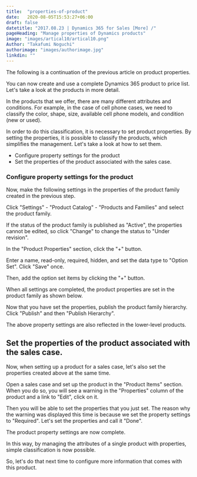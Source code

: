 ```yaml
---
title:  "properties-of-product"
date:   2020-08-05T15:53:27+06:00
draft: false
datetitle: "2017.08.23 | Dynamics 365 for Sales [More] /"
pageHeading: "Manage properties of Dynamics products"
image: "images/artical10/artical10.png"
Author: "Takafumi Noguchi"
authorimage: "images/authorimage.jpg"
linkdin: ""
---
```

<!-- Intro  -->
The following is a continuation of the previous article on product properties.

You can now create and use a complete Dynamics 365 product to price list. Let's take a look at the products in more detail.

In the products that we offer, there are many different attributes and conditions. For example, in the case of cell phone cases, we need to classify the color, shape, size, available cell phone models, and condition (new or used).

In order to do this classification, it is necessary to set product properties. By setting the properties, it is possible to classify the products, which simplifies the management. Let's take a look at how to set them.
<!-- Table of Content  -->

 * Configure property settings for the product
* Set the properties of the product associated with the sales case. 

### Configure property settings for the product
Now, make the following settings in the properties of the product family created in the previous step.
<!-- Image= configure1.png -->

Click "Settings" - "Product Catalog" - "Products and Families" and select the product family.
<!-- Imege= configure2.png -->

If the status of the product family is published as "Active", the properties cannot be edited, so click "Change" to change the status to "Under revision".
<!-- Image= configure3.png -->

In the "Product Properties" section, click the "+" button.
<!-- Image= configure4.png -->

Enter a name, read-only, required, hidden, and set the data type to "Option Set". Click "Save" once.
<!-- Image= configure5.png -->

Then, add the option set items by clicking the "+" button.
<!-- Image= configure6.png -->

When all settings are completed, the product properties are set in the product family as shown below.
<!-- Image= configure7.png -->

Now that you have set the properties, publish the product family hierarchy. Click "Publish" and then "Publish Hierarchy".
<!-- Image= configure8.png -->

The above property settings are also reflected in the lower-level products.

## Set the properties of the product associated with the sales case.
Now, when setting up a product for a sales case, let's also set the properties created above at the same time.

Open a sales case and set up the product in the "Product Items" section. When you do so, you will see a warning in the "Properties" column of the product and a link to "Edit", click on it.
<!-- Image= configure9.png -->

Then you will be able to set the properties that you just set. The reason why the warning was displayed this time is because we set the property settings to "Required". Let's set the properties and call it "Done".
<!-- Image= configure10.png -->

The product property settings are now complete.
<!-- Image= configure11.png -->

In this way, by managing the attributes of a single product with properties, simple classification is now possible.

So, let's do that next time to configure more information that comes with this product.